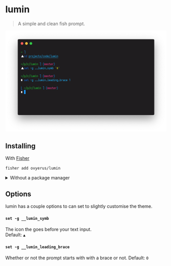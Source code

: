 # lumin

> A simple and clean fish prompt.

![lumin preview](./preview.png)

## Installing

With [Fisher](https://github.com/jorgebucaran/fisher)

```
fisher add ovyerus/lumin
```

<details>
<summary>Without a package manager</summary>

Copy [`functions/fish_prompt.fish`](functions/fish_prompt.fish) to any directory on your function path.

```fish
curl https://git.io/JJ5gl --create-dirs -sLo ~/.config/fish/functions/fish_prompt.fish
```

</details>

## Options

lumin has a couple options to can set to slightly customise the theme.

#### `set -g __lumin_symb`

The icon the goes before your text input.  
Default: `▲`

#### `set -g __lumin_leading_brace`

Whether or not the prompt starts with with a brace or not.
Default: `0`
